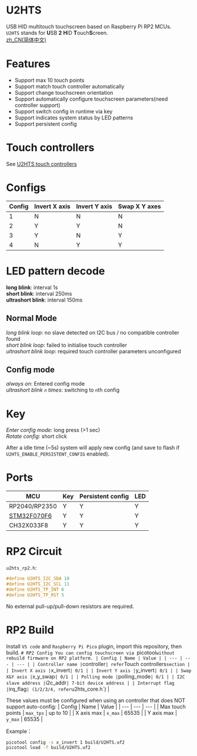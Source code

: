 # U2HTS
USB HID multitouch touchscreen based on Raspberry Pi RP2 MCUs.  
`U2HTS` stands for **U**SB **2** **H**ID **T**ouch**S**creen.  
[zh_CN(简体中文)](./README_zh.md)

# Features
- Support max 10 touch points
- Support match touch controller automatically
- Support change touchscreen orientation
- Support automatically configure touchscreen parameters(need controller support)
- Support switch config in runtime via key
- Support indicates system status by LED patterns
- Support persistent config

# Touch controllers
See [U2HTS touch controllers](https://github.com/CNflysky/u2hts_touch_controllers/blob/main/README.md)

# Configs
| Config | Invert X axis | Invert Y axis | Swap X Y axes |
| --- | --- | --- | --- |
| 1 | N | N | N |
| 2 | Y | Y | N |
| 3 | Y | N | Y |
| 4 | N | Y | Y |

# LED pattern decode
**long blink**: interval 1s  
**short blink**: interval 250ms  
**ultrashort blink**: interval 150ms  

## Normal Mode
*long blink loop*: no slave detected on I2C bus / no compatible controller found  
*short blink loop*: failed to initialise touch controller  
*ultrashort blink loop*: required touch controller parameters unconfigured    

## Config mode
*always on*: Entered config mode  
*ultrashort blink `n` times*: switching to `n`th config  

# Key
*Enter config mode*: long press (>1 sec)  
*Rotate config*: short click  

After a idle time (~5s) system will apply new config (and save to flash if `U2HTS_ENABLE_PERSISTENT_CONFIG` enabled).

# Ports
| MCU | Key | Persistent config | LED | 
| --- | --- | --- | --- |
| RP2040/RP2350 | Y | Y | Y |
| [STM32F070F6](https://github.com/CNflysky/U2HTS_F070F6) | Y | Y | Y |
| CH32X033F8 | Y | Y | Y |

# RP2 Circuit
`u2hts_rp2.h`: 
```c
#define U2HTS_I2C_SDA 10
#define U2HTS_I2C_SCL 11
#define U2HTS_TP_INT 6
#define U2HTS_TP_RST 5
```
No external pull-up/pull-down resistors are required.  

# RP2 Build
Install `VS code` and `Raspberry Pi Pico` plugin, import this repository, then build.
`# RP2 Config
You can config touchscreen via `picotool` without rebuild firmware on RP2 platform.
| Config | Name | Value |
| --- | --- | --- |
| Controller name | `controller` | refer `Touch controllers` section |
| Invert X axis | `x_invert` | 0/1 |
| Invert Y axis | `y_invert` | 0/1 |
| Swap X&Y axis | `x_y_swap` | 0/1 |
| Polling mode | `polling_mode` | 0/1 |
| I2C slave address | `i2c_addr` | 7-bit device address |
| Interrupt flag | `irq_flag` | (1/2/3/4, refer `u2hts_core.h`) |
 
These values must be configured when using an controller that does NOT support auto-config:
| Config | Name | Value |
| --- | --- | --- |
| Max touch points | `max_tps` | up to 10 |
| X axis max | `x_max` | 65535 |
| Y axis max | `y_max` | 65535 |

Example：
```bash
picotool config -s x_invert 1 build/U2HTS.uf2
picotool load -f build/U2HTS.uf2
```